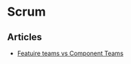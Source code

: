 # Scrum

## Articles

- [Featuire teams vs Component Teams](https://medium.com/serious-scrum/feature-teams-vs-component-teams-in-product-development-b0490843bafe)

